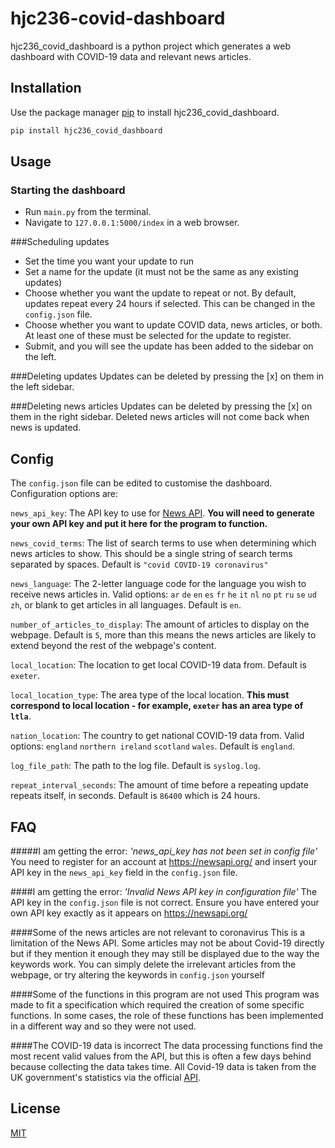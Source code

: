 # hjc236-covid-dashboard

hjc236_covid_dashboard is a python project which generates a web dashboard with COVID-19 data and relevant news articles.

## Installation

Use the package manager [pip](https://pip.pypa.io/en/stable/) to install hjc236_covid_dashboard.

```bash
pip install hjc236_covid_dashboard
```

## Usage

### Starting the dashboard
* Run ```main.py``` from the terminal.
* Navigate to ```127.0.0.1:5000/index``` in a web browser.

###Scheduling updates
* Set the time you want your update to run
* Set a name for the update (it must not be the same as any existing updates)
* Choose whether you want the update to repeat or not. By default, updates repeat every 24 hours if selected. This can be changed in the ```config.json``` file.
* Choose whether you want to update COVID data, news articles, or both. At least one of these must be selected for the update to register.
* Submit, and you will see the update has been added to the sidebar on the left.

###Deleting updates
Updates can be deleted by pressing the [x] on them in the left sidebar.

###Deleting news articles
Updates can be deleted by pressing the [x] on them in the right sidebar. Deleted news articles will not come back when news is updated.

## Config
The ```config.json```  file can be edited to customise the dashboard. Configuration options are:

```news_api_key```: The API key to use for [News API](https://newsapi.org/). **You will need to generate your own API key and put it here for the program to function.**

```news_covid_terms```: The list of search terms to use when determining which news articles to show. This should be a single string of search terms separated by spaces. Default is ```"covid COVID-19 coronavirus"```

```news_language```: The 2-letter language code for the language you wish to receive news articles in. Valid options: ```ar``` ```de``` ```en``` ```es``` ```fr``` ```he``` ```it``` ```nl``` ```no``` ```pt``` ```ru``` ```se``` ```ud``` ```zh```, or blank to get articles in all languages. Default is ```en```.

```number_of_articles_to_display```: The amount of articles to display on the webpage. Default is ```5```, more than this means the news articles are likely to extend beyond the rest of the webpage's content.

```local_location```: The location to get local COVID-19 data from. Default is ```exeter```.

```local_location_type```: The area type of the local location. **This must correspond to local location - for example, ```exeter``` has an area type of ```ltla```**.

```nation_location```: The country to get national COVID-19 data from. Valid options: ```england``` ```northern ireland``` ```scotland``` ```wales```. Default is ```england```.

```log_file_path```: The path to the log file. Default is ```syslog.log```.

```repeat_interval_seconds```: The amount of time before a repeating update repeats itself, in seconds. Default is ```86400``` which is 24 hours.

## FAQ
#####I am getting the error: *'news_api_key has not been set in config file'*
You need to register for an account at https://newsapi.org/ and insert your API key in the ```news_api_key``` field in the ```config.json``` file.

####I am getting the error: *'Invalid News API key in configuration file'*
The API key in the ```config.json``` file is not correct. Ensure you have entered your own API key exactly as it appears on https://newsapi.org/

####Some of the news articles are not relevant to coronavirus
This is a limitation of the News API. Some articles may not be about Covid-19 directly but if they mention it enough they may still be displayed due to the way the keywords work. You can simply delete the irrelevant articles from the webpage, or try altering the keywords in ```config.json``` yourself

####Some of the functions in this program are not used
This program was made to fit a specification which required the creation of some specific functions. In some cases, the role of these functions has been implemented in a different way and so they were not used. 

####The COVID-19 data is incorrect
The data processing functions find the most recent valid values from the API, but this is often a few days behind because collecting the data takes time. All Covid-19 data is taken from the UK government's statistics via the official [API](https://coronavirus.data.gov.uk/details/developers-guide).

## License
[MIT](https://choosealicense.com/licenses/mit/)
